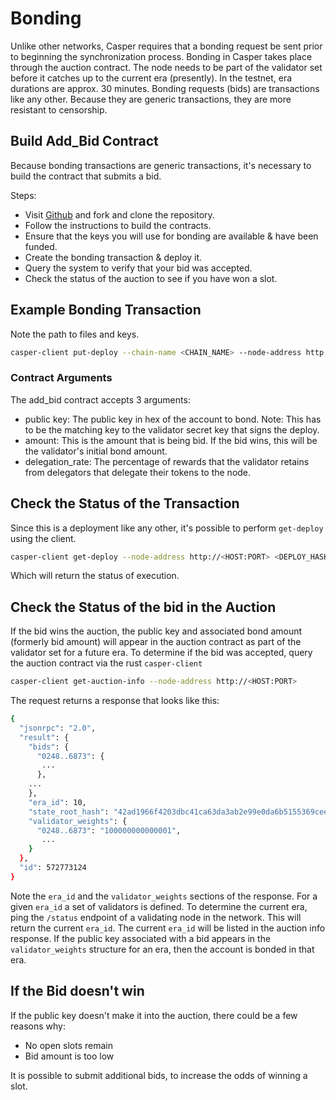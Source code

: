 Bonding
=======

Unlike other networks, Casper requires that a bonding request be sent prior to beginning the synchronization process. Bonding in Casper takes
place through the auction contract. The node needs to be part of the validator set before it catches up to the current era (presently). In the testnet, era durations are approx. 30 minutes. Bonding requests (bids) are transactions like any other. Because they are generic transactions, they are more resistant to censorship.


## Build Add_Bid Contract
Because bonding transactions are generic transactions, it's necessary to build the contract that submits a bid. 

Steps:

* Visit [Github](https://github.com/CasperLabs/casper-node) and fork and clone the repository.
* Follow the instructions to build the contracts.
* Ensure that the keys you will use for bonding are available & have been funded.
* Create the bonding transaction & deploy it.
* Query the system to verify that your bid was accepted.
* Check the status of the auction to see if you have won a slot.

## Example Bonding Transaction
Note the path to files and keys.

```bash
casper-client put-deploy --chain-name <CHAIN_NAME> --node-address http://<HOST:PORT> --secret-key /etc/casper/<VALIDATOR_SECRET_KEY>.pem --session-path  $HOME/casper-node/target/wasm32-unknown-unknown/release/add_bid.wasm  --payment-amount 10000000  --session-arg=public_key:public_key=<VALIDATOR_PUBLIC_KEY_HEX> --session-arg=amount:u512=<BID-AMOUNT> --session-arg=delegation_rate:u64=<PERCENT_TO_KEEP_FROM_DELEGATORS>
```

### Contract Arguments
The add_bid contract accepts 3 arguments:
* public key: The public key in hex of the account to bond.  Note: This has to be the matching key to the validator secret key that signs the deploy.
* amount: This is the amount that is being bid. If the bid wins, this will be the validator's initial bond amount.
* delegation_rate: The percentage of rewards that the validator retains from delegators that delegate their tokens to the node.

## Check the Status of the Transaction

Since this is a deployment like any other, it's possible to perform `get-deploy` using the client.
```bash
casper-client get-deploy --node-address http://<HOST:PORT> <DEPLOY_HASH>
```
Which will return the status of execution.


## Check the Status of the bid in the Auction
If the bid wins the auction, the public key and associated bond amount (formerly bid amount) will appear in the auction contract as part of the 
validator set for a future era. To determine if the bid was accepted, query the auction contract via the rust `casper-client`

```bash
casper-client get-auction-info --node-address http://<HOST:PORT>
```
The request returns a response that looks like this:
```bash
{
  "jsonrpc": "2.0",
  "result": {
    "bids": {
      "0248..6873": {
       ...
      },
    ...
    },
    "era_id": 10,
    "state_root_hash": "42ad1966f4203dbc41ca63da3ab2e99e0da6b5155369cee7e4bbad1f9230463c",
    "validator_weights": {
      "0248..6873": "100000000000001",
       ...
    }
  },
  "id": 572773124
}
```
Note the `era_id` and the `validator_weights` sections of the response. For a given `era_id` a set of validators is defined.  To determine the current era,
ping the `/status` endpoint of a validating node in the network.  This will return the current `era_id`.  The current `era_id` will be listed in the auction
info response. If the public key associated with a bid appears in the `validator_weights` structure for an era, then the account is bonded in that era.

## If the Bid doesn't win
If the public key doesn't make it into the auction, there could be a few reasons why:
* No open slots remain
* Bid amount is too low

It is possible to submit additional bids, to increase the odds of winning a slot.




